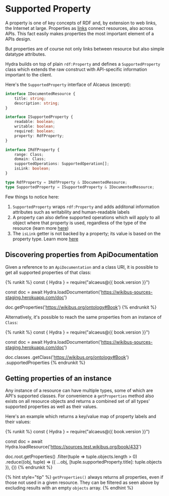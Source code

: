 # Supported Property

A property is one of key concepts of RDF and, by extension to web links, the Internet at large.
Properties as [links][link] connect resources, also across APIs. This fact easily makes properties
the most important element of a APIs design.

[link]: ../representations/affordances/links.md

But properties are of course not only links between resource but also simple datatype attributes.

Hydra builds on top of plain `rdf:Property` and defines a `SupportedProperty` class which
extends the raw construct with API-specific information important to the client.

Here's the `SupportedProperty` interface of Alcaeus (excerpt):

```typescript
interface IDocumentedResource {
    title: string;
    description: string;
}

interface ISupportedProperty {
    readable: boolean;
    writable: boolean;
    required: boolean;
    property: RdfProperty;
}

interface IRdfProperty {
    range: Class;
    domain: Class;
    supportedOperations: SupportedOperation[];
    isLink: boolean;
}

type RdfProperty = IRdfProperty & IDocumentedResource;
type SupportedProperty = ISupportedProperty & IDocumentedResource;
```

Few things to notice here:

1. `SupportedProperty` wraps `rdf:Property` and adds additonal information attributes such as writability
and human-readable labels
1. A property can also define supported operations which will apply to all object where that property is used,
regardless of the type of the resource (learn more [here](operation.md#propertys-supported-operations))
1. The `isLink` getter is not backed by a property; its value is based on the property type. Learn more [here](../representations/affordances/links.md)

## Discovering properties from ApiDocumentation

Given a reference to an `ApiDocumentation` and a class URI, it is possible to get all supported properties
of that class:

{% runkit %}
const { Hydra } = require("alcaeus@{{ book.version }}")

const doc = await Hydra.loadDocumentation('https://wikibus-sources-staging.herokuapp.com/doc')

doc.getProperties('https://wikibus.org/ontology#Book')
{% endrunkit %}

Alternatively, it's possible to reach the same properties from an instance of `Class`:

{% runkit %}
const { Hydra } = require("alcaeus@{{ book.version }}")

const doc = await Hydra.loadDocumentation('https://wikibus-sources-staging.herokuapp.com/doc')

doc.classes
    .getClass('https://wikibus.org/ontology#Book')
    .supportedProperties
{% endrunkit %}

## Getting properties of an instance

Any instance of a resource can have multiple types, some of which are API's supported classes.
For convenience a `getProperties` method also exists on all resource objects and returns a
combined set of all types' supported properties as well as their values.

Here's an example which returns a key/value map of property labels and their values:

{% runkit %}
const { Hydra } = require("alcaeus@{{ book.version }}")

const doc = await Hydra.loadResource('https://sources.test.wikibus.org/book/433')

doc.root.getProperties()
    .filter(tuple => tuple.objects.length > 0)
    .reduce((obj, tuple) => ({
        ...obj,
        [tuple.supportedProperty.title]: tuple.objects
    }), {})
{% endrunkit %}

{% hint style="tip" %}
 `getProperties()` always returns all properties, even if those not used in a given resource.
 They can be filtered as seen above by excluding results with an empty `objects` array.
{% endhint %}
